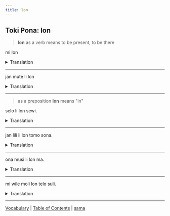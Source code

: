 ```yaml
---
title: lon
---
```


## Toki Pona: lon

> **lon** as a verb means to be present, to be there

mi lon
<details>
<summary>Translation</summary>

I exist, I am present, I am alive
</details>

---

jan mute li lon
<details>
<summary>Translation</summary>

There are many people
</details>

---

> as a preposition **lon** means "in"

selo li lon sewi.
<details>
<summary>Translation</summary>

The sun is in the sky.
</details>

---

jan lili li lon tomo sona.
<details>
<summary>Translation</summary>

The children are in the school.
</details>

---

ona musi li lon ma.
<details>
<summary>Translation</summary>

She plays in the field.
</details>

---

mi wile moli lon telo suli.
<details>
<summary>Translation</summary>

I wish to die at sea.
</details>

---

[Vocabulary](20Vocabulary.md) | [Table of Contents](toc.md) | [sama](22sama.md)